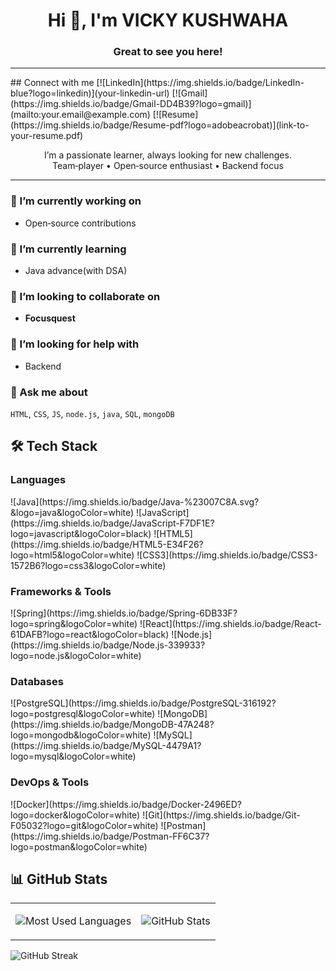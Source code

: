 <h1 align="center">Hi 👋, I'm VICKY KUSHWAHA</h1>
<h3 align="center">Great to see you here!</h3>
<hr>
## Connect with me
[![LinkedIn](https://img.shields.io/badge/LinkedIn-blue?logo=linkedin)](your-linkedin-url)
[![Gmail](https://img.shields.io/badge/Gmail-DD4B39?logo=gmail)](mailto:your.email@example.com)
[![Resume](https://img.shields.io/badge/Resume-pdf?logo=adobeacrobat)](link-to-your-resume.pdf)

<p align="center">
I’m a passionate learner, always looking for new challenges.<br>
Team‑player • Open‑source enthusiast • Backend focus
</p>

---

### 🔭 I’m currently working on
- Open‑source contributions

### 🌱 I’m currently learning
- Java advance(with DSA)

### 👯 I’m looking to collaborate on
- **Focusquest**

### 🤝 I’m looking for help with
- Backend

### 💬 Ask me about
`HTML`, `CSS`, `JS`, `node.js`, `java`, `SQL`, `mongoDB`

## 🛠️ Tech Stack

### Languages  
<p>
![Java](https://img.shields.io/badge/Java-%23007C8A.svg?&logo=java&logoColor=white)  
![JavaScript](https://img.shields.io/badge/JavaScript-F7DF1E?logo=javascript&logoColor=black)  
![HTML5](https://img.shields.io/badge/HTML5-E34F26?logo=html5&logoColor=white)  
![CSS3](https://img.shields.io/badge/CSS3-1572B6?logo=css3&logoColor=white)
</p>

### Frameworks & Tools  
<p>
![Spring](https://img.shields.io/badge/Spring-6DB33F?logo=spring&logoColor=white)  
![React](https://img.shields.io/badge/React-61DAFB?logo=react&logoColor=black)  
![Node.js](https://img.shields.io/badge/Node.js-339933?logo=node.js&logoColor=white)
</p>

### Databases  
<p>
![PostgreSQL](https://img.shields.io/badge/PostgreSQL-316192?logo=postgresql&logoColor=white)  
![MongoDB](https://img.shields.io/badge/MongoDB-47A248?logo=mongodb&logoColor=white)  
![MySQL](https://img.shields.io/badge/MySQL-4479A1?logo=mysql&logoColor=white)
</p>

### DevOps & Tools  
<p>
![Docker](https://img.shields.io/badge/Docker-2496ED?logo=docker&logoColor=white)  
![Git](https://img.shields.io/badge/Git-F05032?logo=git&logoColor=white)  
![Postman](https://img.shields.io/badge/Postman-FF6C37?logo=postman&logoColor=white)
</p>

## 📊 GitHub Stats
<table>
<tr>
<td>

![Most Used Languages](https://github-readme-stats.vercel.app/api/top-langs/?username=YOUR-USERNAME&layout=compact&hide_border=true)

</td>
<td>

![GitHub Stats](https://github-readme-stats.vercel.app/api?username=YOUR-USERNAME&show_icons=true&hide_border=true&rank_icon=github)

</td>
</tr>
</table>

![GitHub Streak](https://streak-stats.demolab.com/?user=YOUR-USERNAME&hide_border=true)
